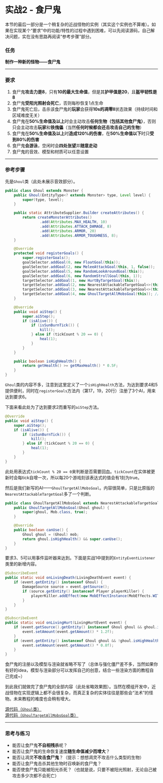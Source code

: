 # 实战2 - 食尸鬼

本节的最后一部分是一个稍复杂的近战怪物的实例（其实这个实例也不算难）。如果在实现某个“要求”中的功能/特性的过程中遇到困难，可以先阅读源码，自己解决问题，实在没有思路再阅读“参考步骤”部分。

### 任务
**制作一种新的怪物——食尸鬼**

---

### 要求
1. 食尸鬼**攻击力是8**，只有**10的最大生命值**，但是其**护甲值是20**，且**盔甲韧性是8**  
2. 食尸鬼**受阳光照射会死亡**，否则每秒恢复1点生命    
3. 食尸鬼死亡后，击杀该食尸鬼的**玩家**会获得**10s的凋零II**状态效果（持续时间和区域难度无关）  
4. 食尸鬼在**50%生命值及以上**时会主动攻击**任何生物（包括其他食尸鬼）**，否则只会主动攻击**玩家**和**铁傀儡**（当然**任何时候都会还击攻击自己的生物**）  
5. 食尸鬼在**50%生命值及以上**时**造成120%的伤害**，在**50%生命值以下**时只**受到80%的伤害**
6. 食尸鬼**会游泳**，空闲时会**四处张望**并**随意走动**
7. 食尸鬼的音效、模型和材质可以任意设置  

---

### 参考步骤
先是`Ghoul`类（此处未展示音效部分）。
```java
public class Ghoul extends Monster {
    public Ghoul(EntityType<? extends Monster> type, Level level) {
        super(type, level);
    }

    public static AttributeSupplier.Builder createAttributes() {
        return createMonsterAttributes()
                .add(Attributes.MAX_HEALTH, 10)
                .add(Attributes.ATTACK_DAMAGE, 8)
                .add(Attributes.ARMOR, 20)
                .add(Attributes.ARMOR_TOUGHNESS, 8);
    }

    @Override
    protected void registerGoals() {
        super.registerGoals();
        goalSelector.addGoal(0, new FloatGoal(this));
        goalSelector.addGoal(2, new MeleeAttackGoal(this, 1, false));
        goalSelector.addGoal(5, new RandomLookAroundGoal(this));
        goalSelector.addGoal(6, new RandomStrollGoal(this, 1));
        targetSelector.addGoal(1, new HurtByTargetGoal(this));
        targetSelector.addGoal(2, new NearestAttackableTargetGoal<>(this, Player.class, true));
        targetSelector.addGoal(3, new NearestAttackableTargetGoal<>(this, IronGolem.class, true));
        targetSelector.addGoal(4, new GhoulTargetAllMobsGoal(this)); // 这个AI优先级较低，因为我们希望食尸鬼会优先攻击玩家，其次是铁傀儡，最后是其他的生物
    }

    @Override
    public void aiStep() {
        super.aiStep();
        if (isAlive()) {
            if (isSunBurnTick()) {
                kill();
            } else if (tickCount % 20 == 0) {
                heal(1);
            }
        }
    }

    public boolean isHighHealth() {
        return getHealth() >= getMaxHealth() * 0.5F;
    }
}
```
`Ghoul`类的内容不多，注意到这里定义了一个`isHighHealth`方法，为达到要求4和5提供便利，同时在`registerGoals`方法内（第17，19，20行）注册了3个AI，用来达到要求6。  

下面来看此处为了达到要求2而重写的`aiStep`方法。
```java
@Override
public void aiStep() {
    super.aiStep();
    if (isAlive()) {
        if (isSunBurnTick()) {
            kill();
        } else if (tickCount % 20 == 0) {
            heal(1);
        }
    }
}
```
此处用表达式`tickCount % 20 == 0`来判断是否需要回血。`tickCount`在实体被更新时会每tick自增一次，所以每20个游戏刻该表达式的值会有1刻为true。

然后是我们新写的AI——`GhoulTargetAllMobsGoal`。内容很简单，只是比原版的`NearestAttackableTargetGoal`多了一个判断。
```java
public class GhoulTargetAllMobsGoal extends NearestAttackableTargetGoal<Mob> {
    public GhoulTargetAllMobsGoal(Ghoul ghoul) {
        super(ghoul, Mob.class, true);
    }

    @Override
    public boolean canUse() {
        Ghoul ghoul = (Ghoul) mob;
        return ghoul.isHighHealth() && super.canUse();
    }
}
```
要求3、5可以用事件监听器来达到。下面是实战1中提到的`EntityEventListener`类里的新增内容。
```java
@SubscribeEvent
public static void onLivingDeath(LivingDeathEvent event) {
    if (event.getEntity() instanceof Ghoul) {
        DamageSource source = event.getSource();
        if (source.getEntity() instanceof Player playerKiller) {
            playerKiller.addEffect(new MobEffectInstance(MobEffects.WITHER, 20 * 10, 1));
        }
    }
}

@SubscribeEvent
public static void onLivingHurt(LivingHurtEvent event) {
    if (event.getSource().getEntity() instanceof Ghoul ghoul && ghoul.isHighHealth()) {
        event.setAmount(event.getAmount() * 1.2f);
    }
    if (event.getEntity() instanceof Ghoul ghoul && !ghoul.isHighHealth()) {
        event.setAmount(event.getAmount() * 0.8f);
    }
}
```
食尸鬼的注册以及模型与渲染就省略不写了（总体与强化僵尸差不多，当然如果你有好的idea，模型与渲染部分可以发挥自己的创意，结合一些渲染方面的教程自己完成~）

到此我们就做完了食尸鬼的全部内容（此处省略效果图）。当然在模组开发中，近战怪物在实现逻辑上都不会很复杂，而真正复杂的实体往往是那些会“法术”的怪物。未来教程的难度也会稍有增大。  

[源代码（`Ghoul`类）](https://github.com/Gravelord-Lych/polonium-ExampleMod/blob/main/src/main/java/lych/polonium/entity/monster/Ghoul.java)  
[源代码（`GhoulTargetAllMobsGoal`类）](https://github.com/Gravelord-Lych/polonium-ExampleMod/blob/main/src/main/java/lych/polonium/entity/monster/ai/GhoulTargetAllMobsGoal.java)

---

### 思考与练习  
- 能否让食尸鬼**不自相残杀**呢？  
- 能否让食尸鬼的生命恢复速度**随生命值减少而增大**？  
- 能否让凋灵**不攻击食尸鬼**？（提示：想想凋灵不攻击什么类型的生物）
- 能否让食尸鬼击杀其他生物时召唤新的食尸鬼？
- 能否使食尸鬼只能被阳光杀死？（也就是说，只要不被阳光照射，无论自己被攻击多少次都不会死亡）  
